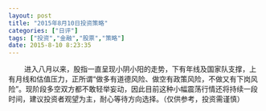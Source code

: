 ```yaml
---
layout: post
title: "2015年8月10日投资策略"
categories: ["日评"]
tags: ["投资","金融","股票","策略"]
date: 2015-8-10 8:23:35
---
```

&nbsp;&nbsp;&nbsp;&nbsp;&nbsp;&nbsp;&nbsp;&nbsp;进入八月以来，股指一直呈现小阴小阳的走势，下有年线及国家队支撑，上有月线和估值压力，正所谓“做多有道德风险、做空有政策风险，不做又有下岗风险”。现阶段多空双方都不敢轻举妄动，因此目前这种小幅震荡行情还将持续一段时间，建议投资者观望为主，耐心等待方向选择。（仅供参考，投资需谨慎）
